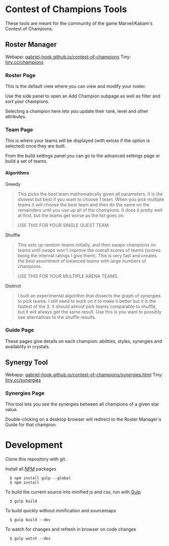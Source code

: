 # Contest of Champions Tools

  These tools are meant for the community of the game Marvel/Kabam's Contest of Champions.

## Roster Manager
  
  Webapp: [gabriel-hook.github.io/contest-of-champions](http://gabriel-hook.github.io/contest-of-champions/)
  Tiny: [tiny.cc/champions](http://tiny.cc/champions)

### Roster Page

  This is the default view where you can view and modify your roster.
    
  Use the side panel to open an Add Champion subpage as well as filter and sort your champions.
    
  Selecting a champion here lets you update their rank, level and other attributes.

### Team Page

  This is where your teams will be displayed (with extras if the option is selected) once they are built.

  From the build settings panel you can go to the advanced settings page or build a set of teams.
    
#### Algorithms

Greedy
> This picks the best team mathematically given all parameters. It is the slowest but best if you want to choose 1 team. When you pick multiple teams it will choose the best team and then do the same on the remainders until you use up all of the champions. It does it pretty well at first, but the teams get worse as the list goes on. 
>
> USE THIS FOR YOUR SINGLE QUEST TEAM.

Shuffle
> This sets up random teams initially, and then swaps champions on teams until swaps won't improve the overall scores of teams (scores being the internal ratings I give them). This is very fast and creates the best assortment of balanced teams with large numbers of champions. 
> 
> USE THIS FOR YOUR MULTIPLE ARENA TEAMS.

Distinct
> I built an experimental algorithm that dissects the graph of synergies to pick teams. I still need to work on it to make it better but it is the fastest of the 3. It should almost pick teams comparable to shuffle, but it will always get the same result. Use this is you want to possibly see alternatives to the shuffle results.

### Guide Page

  These pages give details on each champion: abilities, styles, synergies and availablity in crystals.
    
## Synergy Tool
  
  Webapp: [gabriel-hook.github.io/contest-of-champions/synergies.html](http://gabriel-hook.github.io/contest-of-champions/synergies.html)
  Tiny: [tiny.cc/synergies](http://tiny.cc/synergies)

### Synergies Page

  This tool lets you see the synergies between all champions of a given star value.
    
  Double-clicking on a desktop browser will redirect to the Roster Manager's Guide for that champion.

# Development

  Clone this repository with git.

  Install all [NPM](https://www.npmjs.com/) packages

```
  $ npm install gulp --global
  $ npm install
```

  To build the current source into minified js and css, run with [Gulp](http://gulpjs.com/)

```
  $ gulp build
```

  To build quickly without minification and sourcemaps

```
  $ gulp build --dev
```

  To watch for changes and refresh in browser on code changes

```
  $ gulp watch --dev
```
